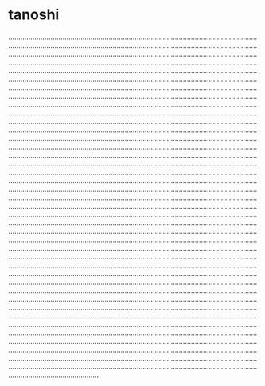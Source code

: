 # tanoshi
.............................................................................................................................................................................................................................................................................................................................................................................................................................................................................................................................................................................................................................................................................................................................................................................................................................................................................................................................................................................................................................................................................................................................................................................................................................................................................................................................................................................................................................................................................................................................................................................................................................................................................................................................................................................................................................................................................................................................................................................................................................................................................................................................................................................................................................................................................................................................................................................................................................................................................................................................................................................................................................................................................................................................................................................................................................................................................................................................................................................................................................................................................................................................................................................................................................................................................................................................................................................................................................................................................................................................................................................................................................................................................................................................................................................................................................................................................................................................................................................................................................................................................................................................................................................................................................................................................................................................................................................................................................................................................................................................................................................................................................................................................................................................................................................................................................................................................................................................................................................................................................................................................................................................................................................................................